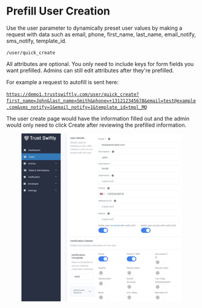 # Prefill User Creation

Use the user parameter to dynamically preset user values by making a request with data such as email, phone, first\_name, last\_name, email\_notify, sms\_notify, template\_id.

```
/user/quick_create
```

All attributes are optional. You only need to include keys for form fields you want prefilled. Admins can still edit attributes after they're prefilled.

For example a request to autofill is sent here:

[`https://demo1.trustswiftly.com/user/quick_create?first_name=John&last_name=Smith&phone=+131212345678&email=test@example.com&sms_notify=1&email_notify=1&template_id=tmpl_MQ`](https://demo1.trustswiftly.com/user/quick\_create?first\_name=John\&last\_name=Smith\&phone=+131212345678\&email=test@example.com\&sms\_notify=1\&email\_notify=1\&template\_id=tmpl\_MQ)

The user create page would have the information filled out and the admin would only need to click Create after reviewing the prefilled information.

<figure><img src="../.gitbook/assets/image (4).png" alt=""><figcaption></figcaption></figure>
